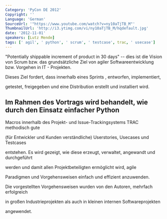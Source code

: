```yaml
---
Category: 'PyCon DE 2012'
Copyright: ''
Language: 'German'
SourceUrl: '"https://www.youtube.com/watch?v=ny10aTjTB_M"'
ThumbnailUrl: 'http://i3.ytimg.com/vi/ny10aTjTB_M/hqdefault.jpg'
date: '2012-11-01'
speakers: [Lutz Mende]
tags: [' agil', ' python', ' scrum', ' testcase', trac, ' usecase']
---
```

"Potentially shippable increment of product in 30 days" -- dies ist die Vision
von Scrum bzw. das grundsätzliche Ziel von agiler Softwareentwicklung bzw.
Vorgehen in IT - Projekten.

Dieses Ziel fordert, dass innerhalb eines Sprints , entworfen, implementiert,

getestet, freigegeben und eine Distribution erstellt und installiert wird.

Im Rahmen des Vortrags wird behandelt, wie durch den Einsatz einfacher Python
-

Macros innerhalb des Projekt- und Issue-Trackingsystems TRAC methodisch gute

(für Entwickler und Kunden verständliche) Userstories, Usecases und Testcases

entstehen. Es wird gezeigt, wie diese erzeugt, verwaltet, angewandt und
durchgeführt

werden und damit allen Projektbeteiligten ermöglicht wird, agile

Paradigmen und Vorgehensweisen einfach und effizient anzuwenden.

Die vorgestellten Vorgehensweisen wurden von den Autoren, mehrfach erfolgreich

in großen Industrieprojekten als auch in kleinen internen Softwareprojekten

angewendet.

